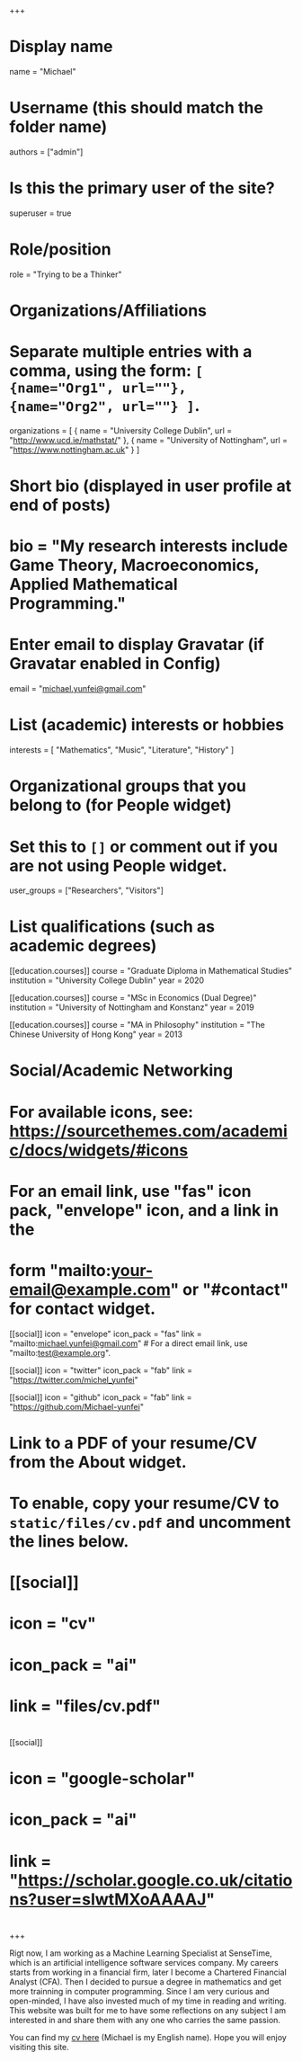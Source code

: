 +++
# Display name
name = "Michael"

# Username (this should match the folder name)
authors = ["admin"]

# Is this the primary user of the site?
superuser = true

# Role/position
role = "Trying to be a Thinker"

# Organizations/Affiliations
#   Separate multiple entries with a comma, using the form: `[ {name="Org1", url=""}, {name="Org2", url=""} ]`.
organizations = [ { name = "University College Dublin", url = "http://www.ucd.ie/mathstat/" }, { name = "University of Nottingham", url = "https://www.nottingham.ac.uk" } ]

# Short bio (displayed in user profile at end of posts)
# bio = "My research interests include Game Theory, Macroeconomics, Applied Mathematical  Programming."

# Enter email to display Gravatar (if Gravatar enabled in Config)
email = "michael.yunfei@gmail.com"

# List (academic) interests or hobbies
interests = [
  "Mathematics",
  "Music",
  "Literature",
  "History"
]

# Organizational groups that you belong to (for People widget)
#   Set this to `[]` or comment out if you are not using People widget.
user_groups = ["Researchers", "Visitors"]

# List qualifications (such as academic degrees)
[[education.courses]]
  course = "Graduate Diploma in Mathematical Studies"
  institution = "University College Dublin"
  year = 2020

[[education.courses]]
  course = "MSc in Economics (Dual Degree)"
  institution = "University of Nottingham and Konstanz"
  year = 2019

[[education.courses]]
  course = "MA in Philosophy"
  institution = "The Chinese University of Hong Kong"
  year = 2013

# Social/Academic Networking
# For available icons, see: https://sourcethemes.com/academic/docs/widgets/#icons
#   For an email link, use "fas" icon pack, "envelope" icon, and a link in the
#   form "mailto:your-email@example.com" or "#contact" for contact widget.

[[social]]
  icon = "envelope"
  icon_pack = "fas"
  link = "mailto:michael.yunfei@gmail.com"  # For a direct email link, use "mailto:test@example.org".

[[social]]
  icon = "twitter"
  icon_pack = "fab"
  link = "https://twitter.com/michel_yunfei"

[[social]]
  icon = "github"
  icon_pack = "fab"
  link = "https://github.com/Michael-yunfei"

# Link to a PDF of your resume/CV from the About widget.
# To enable, copy your resume/CV to `static/files/cv.pdf` and uncomment the lines below.
# [[social]]
#   icon = "cv"
#   icon_pack = "ai"
#   link = "files/cv.pdf"

#
[[social]]
#  icon = "google-scholar"
#  icon_pack = "ai"
#  link = "https://scholar.google.co.uk/citations?user=sIwtMXoAAAAJ"
#
+++

Rigt now, I am working as a Machine Learning Specialist at SenseTime, which is an artificial intelligence software services company. My careers starts from working in a financial firm, later I become a Chartered Financial Analyst (CFA). Then I decided to pursue a degree in mathematics and get more trainning in computer programming. Since I am very curious and open-minded, I have also invested much of my time in reading and writing. This website was built for me to have some reflections on any subject I am interested in and share them with any one who carries the same passion.

You can find my [cv here](https://drive.google.com/open?id=1g-rm7YdzcSBivbNirdT1aIZecCMFrl8I) (Michael is my English name). Hope you will enjoy visiting this site.
